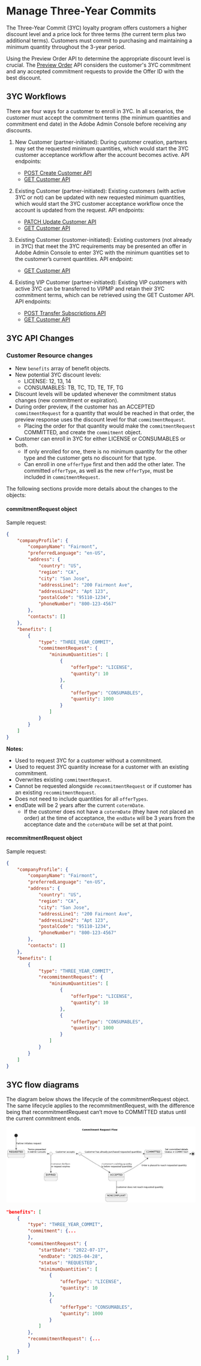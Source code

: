 # Manage Three-Year Commits

The Three-Year Commit (3YC) loyalty program offers customers a higher discount level and a price lock for three terms (the current term plus two additional terms). Customers must commit to purchasing and maintaining a minimum quantity throughout the 3-year period.

Using the Preview Order API to determine the appropriate discount level is crucial. The [Preview Order](../migration/preview_offers.md) API considers the customer's 3YC commitment and any accepted commitment requests to provide the Offer ID with the best discount.

## 3YC Workflows

There are four ways for a customer to enroll in 3YC. In all scenarios, the customer must accept the commitment terms (the minimum quantities and commitment end date) in the Adobe Admin Console before receiving any discounts.

1. New Customer (partner-initiated): During customer creation, partners may set the requested minimum quantities, which would start the 3YC customer acceptance workflow after the account becomes active. API endpoints:
   - [POST Create Customer API](../customer_account/create_customer_account.md)
   - [GET Customer API](../customer_account/get_customer_account.md)
2. Existing Customer (partner-initiated): Existing customers (with active 3YC or not) can be updated with new requested minimum quantities, which would start the 3YC customer acceptance workflow once the account is updated from the request. API endpoints:
   - [PATCH Update Customer API](../customer_account/update_customer_account.md)
   - [GET Customer API](../customer_account/get_customer_account.md)
3. Existing Customer (customer-initiated): Existing customers (not already in 3YC) that meet the 3YC requirements may be presented an offer in Adobe Admin Console to enter 3YC with the minimum quantities set to the customer’s current quantities. API endpoint:

   - [GET Customer API](../customer_account/get_customer_account.md)

4. Existing VIP Customer (partner-initiated): Existing VIP customers with active 3YC can be transferred to VIPMP and retain their 3YC commitment terms, which can be retrieved using the GET Customer API. API endpoints:

   - [POST Transfer Subscriptions API](../migration/transfer_subscription.md)
   - [GET Customer API](../customer_account/get_customer_account.md)

## 3YC API Changes

### Customer Resource changes

- New `benefits` array of benefit objects.
- New potential 3YC discount levels:
  - LICENSE: 12, 13, 14
  - CONSUMABLES: TB, TC, TD, TE, TF, TG
- Discount levels will be updated whenever the commitment status changes (new commitment or expiration).
- During order preview, if the customer has an ACCEPTED `commitmentRequest` for a quantity that would be reached in that order, the preview response uses the discount level for that `commitmentRequest`.
  - Placing the order for that quantity would make the `commitmentRequest` COMMITTED, and create the `commitment` object.
- Customer can enroll in 3YC for either LICENSE or CONSUMABLES or both.
  - If only enrolled for one, there is no minimum quantity for the other type and the customer gets no discount for that type.
  - Can enroll in one `offerType` first and then add the other later. The committed `offerType`, as well as the new `offerType`, must be included in `commitmentRequest`.

The following sections provide more details about the changes to the objects:

#### commitmentRequest object

Sample request:

```json
{
    "companyProfile": {
        "companyName": "Fairmont",
        "preferredLanguage": "en-US",
        "address": {
            "country": "US",
            "region": "CA",
            "city": "San Jose",
            "addressLine1": "200 Fairmont Ave",
            "addressLine2": "Apt 123",
            "postalCode": "95110-1234",
            "phoneNumber": "800-123-4567"
        },
        "contacts": []
    },
    "benefits": [
        {
            "type": "THREE_YEAR_COMMIT",
            "commitmentRequest": {
                "minimumQuantities": [
                    {
                        "offerType": "LICENSE",
                        "quantity": 10
                    },
                    {
                        "offerType": "CONSUMABLES",
                        "quantity": 1000
                    }
                ]
            }
        }
    ]
}
```

**Notes:**

- Used to request 3YC for a customer without a commitment.
- Used to request 3YC quantity increase for a customer with an existing commitment.
- Overwrites existing `commitmentRequest`.
- Cannot be requested alongside `recommitmentRequest` or if customer has an existing `recommitmentRequest`.
- Does not need to include quantities for all `offerTypes`.
- endDate will be 2 years after the current `cotermDate`.
  - If the customer does not have a `cotermDate` (they have not placed an order) at the time of acceptance, the `endDate` will be 3 years from the acceptance date and the `cotermDate` will be set at that point.

#### recommitmentRequest object

Sample request:

```json
{
    "companyProfile": {
        "companyName": "Fairmont",
        "preferredLanguage": "en-US",
        "address": {
            "country": "US",
            "region": "CA",
            "city": "San Jose",
            "addressLine1": "200 Fairmont Ave",
            "addressLine2": "Apt 123",
            "postalCode": "95110-1234",
            "phoneNumber": "800-123-4567"
        },
        "contacts": []
    },
    "benefits": [
        {
            "type": "THREE_YEAR_COMMIT",
            "recommitmentRequest": {
                "minimumQuantities": [
                    {
                        "offerType": "LICENSE",
                        "quantity": 10
                    },
                    {
                        "offerType": "CONSUMABLES",
                        "quantity": 1000
                    }
                ]
            }
        }
    ]
}
```

## 3YC flow diagrams

The diagram below shows the lifecycle of the commitmentRequest object. The same lifecycle applies to the recommitmentRequest, with the difference being that recommitmentRequest can’t move to COMMITTED status until the current commitment ends.

![3YC flow diagram](../image/3yc_flow_diagram.jpg)

```json
"benefits": [
    {
        "type": "THREE_YEAR_COMMIT",
        "commitment": {...
        },
        "commitmentRequest": {
            "startDate": "2022-07-17",
            "endDate": "2025-04-28",
            "status": "REQUESTED",
            "minimumQuantities": [
                {
                    "offerType": "LICENSE",
                    "quantity": 10
                },
                {
                    "offerType": "CONSUMABLES",
                    "quantity": 1000
                }
            ]
        },
        "recommitmentRequest": {...
        }
    }
]
```
